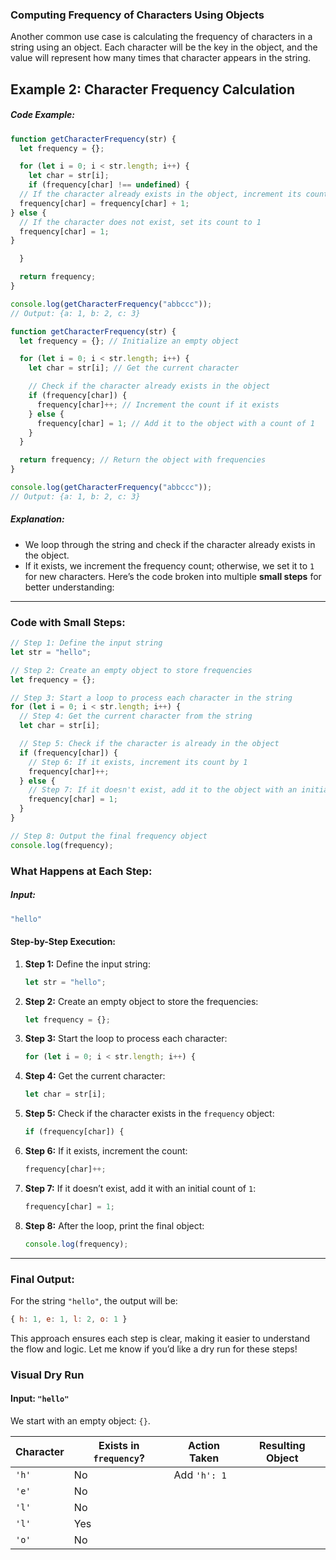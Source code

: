 ### Computing Frequency of Characters Using Objects
Another common use case is calculating the frequency of characters in a string using an object. Each character will be the key in the object, and the value will represent how many times that character appears in the string.

## Example 2: Character Frequency Calculation

##### Code Example:
```js
function getCharacterFrequency(str) {
  let frequency = {};

  for (let i = 0; i < str.length; i++) {
    let char = str[i];
    if (frequency[char] !== undefined) {
  // If the character already exists in the object, increment its count
  frequency[char] = frequency[char] + 1;
} else {
  // If the character does not exist, set its count to 1
  frequency[char] = 1;
}

  }

  return frequency;
}

console.log(getCharacterFrequency("abbccc"));
// Output: {a: 1, b: 2, c: 3}
```

```js
function getCharacterFrequency(str) {
  let frequency = {}; // Initialize an empty object

  for (let i = 0; i < str.length; i++) {
    let char = str[i]; // Get the current character

    // Check if the character already exists in the object
    if (frequency[char]) {
      frequency[char]++; // Increment the count if it exists
    } else {
      frequency[char] = 1; // Add it to the object with a count of 1
    }
  }

  return frequency; // Return the object with frequencies
}

console.log(getCharacterFrequency("abbccc"));
// Output: {a: 1, b: 2, c: 3}
```

##### Explanation:
- We loop through the string and check if the character already exists in the object.
- If it exists, we increment the frequency count; otherwise, we set it to `1` for new characters.
Here’s the code broken into multiple **small steps** for better understanding:
***

### Code with Small Steps:
```js
// Step 1: Define the input string
let str = "hello";

// Step 2: Create an empty object to store frequencies
let frequency = {};

// Step 3: Start a loop to process each character in the string
for (let i = 0; i < str.length; i++) {
  // Step 4: Get the current character from the string
  let char = str[i];

  // Step 5: Check if the character is already in the object
  if (frequency[char]) {
    // Step 6: If it exists, increment its count by 1
    frequency[char]++;
  } else {
    // Step 7: If it doesn't exist, add it to the object with an initial count of 1
    frequency[char] = 1;
  }
}

// Step 8: Output the final frequency object
console.log(frequency);
```

### What Happens at Each Step:

##### Input:
```js
"hello"
```

#### Step-by-Step Execution:

1. **Step 1:** Define the input string:
	```js
	let str = "hello";
	```

2. **Step 2:** Create an empty object to store the frequencies:
	```js
	let frequency = {};
	```

3. **Step 3:** Start the loop to process each character:
	```js
	for (let i = 0; i < str.length; i++) {
	```

4. **Step 4:** Get the current character:
	```js
	let char = str[i];
	```

5. **Step 5:** Check if the character exists in the `frequency` object:
	```js
	if (frequency[char]) {
	```

6. **Step 6:** If it exists, increment the count:
	```js
	frequency[char]++;
	```

7. **Step 7:** If it doesn’t exist, add it with an initial count of `1`:
	```js
	frequency[char] = 1;
	```

8. **Step 8:** After the loop, print the final object:
	```js
	console.log(frequency);
	```
***
### Final Output:
For the string `"hello"`, the output will be:

```js
{ h: 1, e: 1, l: 2, o: 1 }
```
This approach ensures each step is clear, making it easier to understand the flow and logic. Let me know if you’d like a dry run for these steps!

### Visual Dry Run

#### Input: `"hello"`
We start with an empty object: `{}`.

| Character | Exists in `frequency`? | Action Taken | Resulting Object |
| --------- | ---------------------- | ------------ | ---------------- |
| `'h'`     | No                     | Add `'h': 1` |                  |
| `'e'`     | No                     |              |                  |
| `'l'`     | No                     |              |                  |
| `'l'`     | Yes                    |              |                  |
| `'o'`     | No                     |              |                  |
